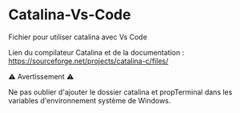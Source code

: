 # Catalina-Vs-Code
Fichier pour utiliser catalina avec Vs Code

Lien du compilateur Catalina et de la documentation : 
https://sourceforge.net/projects/catalina-c/files/

⚠ Avertissement ⚠

Ne pas oublier d'ajouter le dossier catalina et propTerminal dans les variables d'environnement système de Windows.
